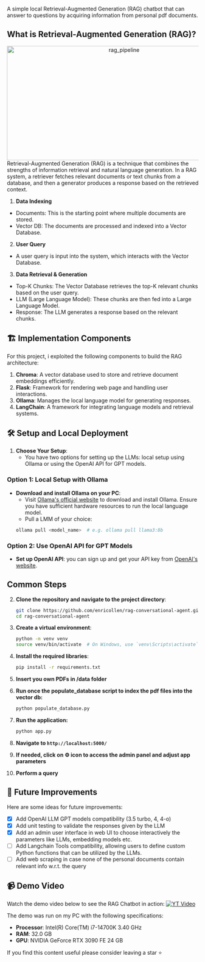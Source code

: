 A simple local Retrieval-Augmented Generation (RAG) chatbot that can answer to questions by acquiring information from personal pdf documents.

##  What is Retrieval-Augmented Generation (RAG)?
<div style="text-align: center;">
<img src="https://miro.medium.com/v2/resize:fit:1400/1*J7vyY3EjY46AlduMvr9FbQ.png" alt="rag_pipeline" width="600" height="300">
</div>
Retrieval-Augmented Generation (RAG) is a technique that combines the strengths of information retrieval and natural language generation. In a RAG system, a retriever fetches relevant documents or text chunks from a database, and then a generator produces a response based on the retrieved context.

1. **Data Indexing**
- Documents: This is the starting point where multiple documents are stored.
- Vector DB: The documents are processed and indexed into a Vector Database.

2. **User Query**
- A user query is input into the system, which interacts with the Vector Database.

3. **Data Retrieval & Generation**
- Top-K Chunks: The Vector Database retrieves the top-K relevant chunks based on the user query.
- LLM (Large Language Model): These chunks are then fed into a Large Language Model.
- Response: The LLM generates a response based on the relevant chunks.

## 🏗️ Implementation Components
For this project, i exploited the following components to build the RAG architecture:
1. **Chroma**: A vector database used to store and retrieve document embeddings efficiently.
2. **Flask**: Framework for rendering web page and handling user interactions.
3. **Ollama**: Manages the local language model for generating responses.
4. **LangChain**: A framework for integrating language models and retrieval systems.

## 🛠️ Setup and Local Deployment

1. **Choose Your Setup**:
   - You have two options for setting up the LLMs: local setup using Ollama or using the OpenAI API for GPT models.

### Option 1: Local Setup with Ollama

- **Download and install Ollama on your PC**:
   - Visit [Ollama's official website](https://ollama.com/download) to download and install Ollama. Ensure you have sufficient hardware resources to run the local language model.
   - Pull a LMM of your choice:
   ```sh
   ollama pull <model_name>  # e.g. ollama pull llama3:8b

### Option 2: Use OpenAI API for GPT Models
- **Set up OpenAI API**: you can sign up and get your API key from [OpenAI's website](https://openai.com/api/).

## Common Steps

2. **Clone the repository and navigate to the project directory**:
    ```sh
    git clone https://github.com/enricollen/rag-conversational-agent.git
    cd rag-conversational-agent
    ```

3. **Create a virtual environment**:
    ```sh
    python -m venv venv
    source venv/bin/activate  # On Windows, use `venv\Scripts\activate`
    ```

4. **Install the required libraries**:
    ```sh
    pip install -r requirements.txt
    ```

5. **Insert you own PDFs in /data folder**

6. **Run once the populate_database script to index the pdf files into the vector db:**
    ```sh
    python populate_database.py
    ```

7. **Run the application:**
    ```sh
    python app.py
    ```

8. **Navigate to `http://localhost:5000/`**

9. **If needed, click on ⚙️ icon to access the admin panel and adjust app parameters**

10. **Perform a query** 

## 🚀 Future Improvements
Here are some ideas for future improvements:
- [x] Add OpenAI LLM GPT models compatibility (3.5 turbo, 4, 4-o)
- [x] Add unit testing to validate the responses given by the LLM
- [x] Add an admin user interface in web UI to choose interactively the parameters like LLMs, embedding models etc.
- [ ] Add Langchain Tools compatibility, allowing users to define custom Python functions that can be utilized by the LLMs.
- [ ] Add web scraping in case none of the personal documents contain relevant info w.r.t. the query

## 📹 Demo Video
Watch the demo video below to see the RAG Chatbot in action:
[![YT Video](https://img.youtube.com/vi/Khjp7j-0qVQ/0.jpg)](https://www.youtube.com/watch?v=Khjp7j-0qVQ)

The demo was run on my PC with the following specifications:
- **Processor**: Intel(R) Core(TM) i7-14700K 3.40 GHz
- **RAM**: 32.0 GB
- **GPU**: NVIDIA GeForce RTX 3090 FE 24 GB

If you find this content useful please consider leaving a star ⭐

